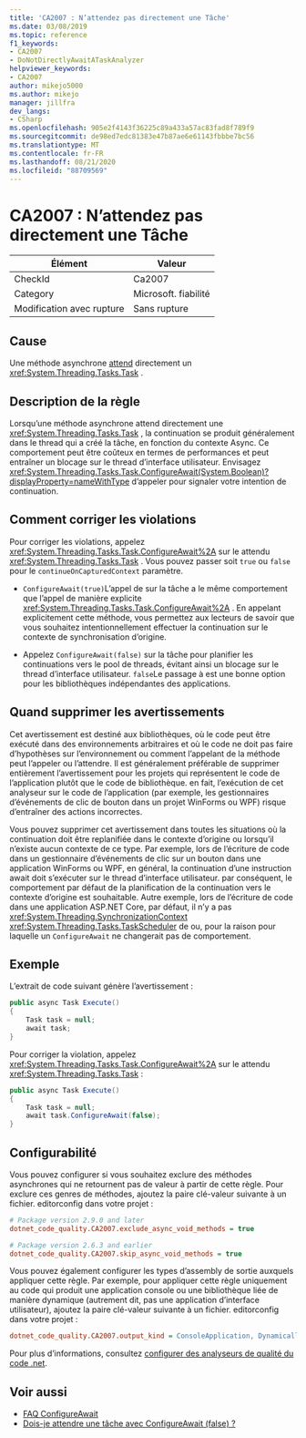 ```yaml
---
title: 'CA2007 : N’attendez pas directement une Tâche'
ms.date: 03/08/2019
ms.topic: reference
f1_keywords:
- CA2007
- DoNotDirectlyAwaitATaskAnalyzer
helpviewer_keywords:
- CA2007
author: mikejo5000
ms.author: mikejo
manager: jillfra
dev_langs:
- CSharp
ms.openlocfilehash: 905e2f4143f36225c89a433a57ac83fad8f789f9
ms.sourcegitcommit: de98ed7edc81383e47b87ae6e61143fbbbe7bc56
ms.translationtype: MT
ms.contentlocale: fr-FR
ms.lasthandoff: 08/21/2020
ms.locfileid: "88709569"
---
```

# <a name="ca2007-do-not-directly-await-a-task"></a>CA2007 : N’attendez pas directement une Tâche

|Élément|Valeur|
|-|-|
|CheckId|Ca2007|
|Category|Microsoft. fiabilité|
|Modification avec rupture|Sans rupture|

## <a name="cause"></a>Cause

Une méthode asynchrone [attend](/dotnet/csharp/language-reference/keywords/await) directement un <xref:System.Threading.Tasks.Task> .

## <a name="rule-description"></a>Description de la règle

Lorsqu’une méthode asynchrone attend directement une <xref:System.Threading.Tasks.Task> , la continuation se produit généralement dans le thread qui a créé la tâche, en fonction du contexte Async. Ce comportement peut être coûteux en termes de performances et peut entraîner un blocage sur le thread d’interface utilisateur. Envisagez <xref:System.Threading.Tasks.Task.ConfigureAwait(System.Boolean)?displayProperty=nameWithType> d’appeler pour signaler votre intention de continuation.

## <a name="how-to-fix-violations"></a>Comment corriger les violations

Pour corriger les violations, appelez <xref:System.Threading.Tasks.Task.ConfigureAwait%2A> sur le attendu <xref:System.Threading.Tasks.Task> . Vous pouvez passer soit `true` ou `false` pour le `continueOnCapturedContext` paramètre.

- `ConfigureAwait(true)`L’appel de sur la tâche a le même comportement que l’appel de manière explicite <xref:System.Threading.Tasks.Task.ConfigureAwait%2A> . En appelant explicitement cette méthode, vous permettez aux lecteurs de savoir que vous souhaitez intentionnellement effectuer la continuation sur le contexte de synchronisation d’origine.

- Appelez `ConfigureAwait(false)` sur la tâche pour planifier les continuations vers le pool de threads, évitant ainsi un blocage sur le thread d’interface utilisateur. `false`Le passage à est une bonne option pour les bibliothèques indépendantes des applications.

## <a name="when-to-suppress-warnings"></a>Quand supprimer les avertissements

Cet avertissement est destiné aux bibliothèques, où le code peut être exécuté dans des environnements arbitraires et où le code ne doit pas faire d’hypothèses sur l’environnement ou comment l’appelant de la méthode peut l’appeler ou l’attendre. Il est généralement préférable de supprimer entièrement l’avertissement pour les projets qui représentent le code de l’application plutôt que le code de bibliothèque. en fait, l’exécution de cet analyseur sur le code de l’application (par exemple, les gestionnaires d’événements de clic de bouton dans un projet WinForms ou WPF) risque d’entraîner des actions incorrectes.

Vous pouvez supprimer cet avertissement dans toutes les situations où la continuation doit être replanifiée dans le contexte d’origine ou lorsqu’il n’existe aucun contexte de ce type. Par exemple, lors de l’écriture de code dans un gestionnaire d’événements de clic sur un bouton dans une application WinForms ou WPF, en général, la continuation d’une instruction await doit s’exécuter sur le thread d’interface utilisateur. par conséquent, le comportement par défaut de la planification de la continuation vers le contexte d’origine est souhaitable. Autre exemple, lors de l’écriture de code dans une application ASP.NET Core, par défaut, il n’y a pas <xref:System.Threading.SynchronizationContext> <xref:System.Threading.Tasks.TaskScheduler> de ou, pour la raison pour laquelle un `ConfigureAwait` ne changerait pas de comportement.

## <a name="example"></a>Exemple

L’extrait de code suivant génère l’avertissement :

```csharp
public async Task Execute()
{
    Task task = null;
    await task;
}
```

Pour corriger la violation, appelez <xref:System.Threading.Tasks.Task.ConfigureAwait%2A> sur le attendu <xref:System.Threading.Tasks.Task> :

```csharp
public async Task Execute()
{
    Task task = null;
    await task.ConfigureAwait(false);
}
```

## <a name="configurability"></a>Configurabilité

Vous pouvez configurer si vous souhaitez exclure des méthodes asynchrones qui ne retournent pas de valeur à partir de cette règle. Pour exclure ces genres de méthodes, ajoutez la paire clé-valeur suivante à un fichier. editorconfig dans votre projet :

```ini
# Package version 2.9.0 and later
dotnet_code_quality.CA2007.exclude_async_void_methods = true

# Package version 2.6.3 and earlier
dotnet_code_quality.CA2007.skip_async_void_methods = true
```

Vous pouvez également configurer les types d’assembly de sortie auxquels appliquer cette règle. Par exemple, pour appliquer cette règle uniquement au code qui produit une application console ou une bibliothèque liée de manière dynamique (autrement dit, pas une application d’interface utilisateur), ajoutez la paire clé-valeur suivante à un fichier. editorconfig dans votre projet :

```ini
dotnet_code_quality.CA2007.output_kind = ConsoleApplication, DynamicallyLinkedLibrary
```

Pour plus d’informations, consultez [configurer des analyseurs de qualité du code .net](configure-fxcop-analyzers.md).

## <a name="see-also"></a>Voir aussi

- [FAQ ConfigureAwait](https://devblogs.microsoft.com/dotnet/configureawait-faq/)
- [Dois-je attendre une tâche avec ConfigureAwait (false) ?](https://github.com/Microsoft/vs-threading/blob/master/doc/cookbook_vs.md#should-i-await-a-task-with-configureawaitfalse)

